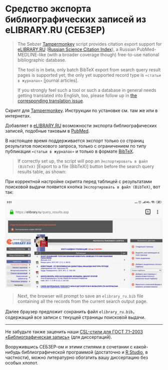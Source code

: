 # Средство экспорта библиографических записей из eLIBRARY.RU (СЕБЗЕР)

> The Sebzer [Tampermonkey](https://tampermonkey.net) script provides citation export support for [eLIBRARY.RU](https://elibrary.ru) ([Russian Science Citation Index](https://en.m.wikipedia.org/wiki/Russian_Science_Citation_Index)), a Russian PubMed-MEDLINE-like (with a broader coverage though) free-to-use national bibliographic database.
> 
> The tool is in beta, only batch BibTeX export from search query result pages is supported yet; the only yet supported record type is `«статьи в журналах»` [journal articles].
> 
> If you strongly feel such a tool or such a database in general needs getting translated into English, too, please follow up in [the corresponding translation issue](http://github.com/p1m-ortho/xs-sebzer/issues/4).

Скрипт для [Tampermonkey](https://tampermonkey.net). Инструкции по установке см. там же или в интернетах.

Добавляет в [eLIBRARY.RU](https://elibrary.ru) возможности экспорта библиографических записей, подобные таковым в [PubMed](https://pubmed.gov).

В настоящее время поддерживается экспорт только со страниц результатов поискового запроса, только с ограничением по типу публикации `«статьи в журналах»` и только в формате [BibTeX](https://ru.wikipedia.org/wiki/BibTeX#Библиографические_базы:_bib-файлы).

> If correctly set up, the script will pop an `Экспортировать в файл (BibTeX)` [Export to a file (BibTeX)] button before the search query results table, as shown:

При корректной настройке скрипта перед таблицей с результатами поисковой выдачи появится кнопка `Экспортировать в файл (BibTeX)`, вот так:

![Скриншот страницы поисковой выдачи с кнопкой | Screenshot of a query results page with the button](Screenshot_2019-11-02-03-51-48-055_org.mozilla.firefox.png)

> Next, the browser will prompt to save an `elibrary_ru.bib` file containing all the records from the current search output page.

Далее браузер предложит сохранить файл `elibrary_ru.bib`， содержащий все записи с текущей страницы поисковой выдачи.

-----

Не забудьте также заценить наши [CSL-стили для ГОСТ 7.1–2003 «Библиографическая запись»](https://github.com/p1m-ortho/styles/blob/ba7d5eb5ad5ca73416a08c9c67c05a91b6e94538/russian-gost-71-2003-alpha.csl) (для диссертаций).

Вооружившись СЕБЗЕР-ом и этими стилями в сочетании с какой-нибудь библиографической программой (достаточно и [R Studio](https://rstudio.com), в частности), можно литературно обогатить вашу диссертацию без особых хлопот.
